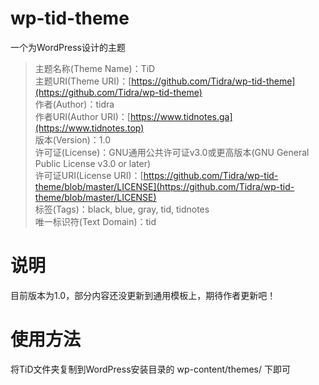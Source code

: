 # wp-tid-theme
一个为WordPress设计的主题

> 主题名称(Theme Name)：TiD  
> 主题URI(Theme URI)：[https://github.com/Tidra/wp-tid-theme](https://github.com/Tidra/wp-tid-theme)  
> 作者(Author)：tidra  
> 作者URI(Author URI)：[https://www.tidnotes.ga](https://www.tidnotes.top)  
> 版本(Version)：1.0  
> 许可证(License)：GNU通用公共许可证v3.0或更高版本(GNU General Public License v3.0 or later)  
> 许可证URI(License URI)：[https://github.com/Tidra/wp-tid-theme/blob/master/LICENSE](https://github.com/Tidra/wp-tid-theme/blob/master/LICENSE)  
> 标签(Tags)：black, blue, gray, tid, tidnotes  
> 唯一标识符(Text Domain)：tid

# 说明
目前版本为1.0，部分内容还没更新到通用模板上，期待作者更新吧！

# 使用方法
将TiD文件夹复制到WordPress安装目录的 wp-content/themes/ 下即可
